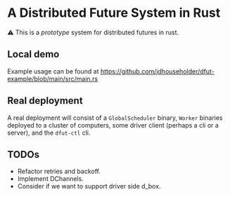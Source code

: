 # A Distributed Future System in Rust
⚠️ This is a *prototype* system for distributed futures in rust.

## Local demo
Example usage can be found at https://github.com/jdhouseholder/dfut-example/blob/main/src/main.rs

## Real deployment
A real deployment will consist of a `GlobalScheduler` binary, `Worker` binaries deployed to a cluster of computers, some driver client (perhaps a cli or a server), and the `dfut-ctl` cli.

## TODOs
* Refactor retries and backoff.
* Implement DChannels.
* Consider if we want to support driver side d\_box.
